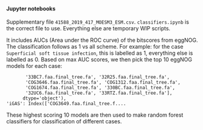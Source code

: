 #### Jupyter notebooks
Supplementary file ```41588_2019_417_MOESM3_ESM.csv```.
`classifiers.ipynb` is the correct file to use. Everything 
else are temporary WIP scripts. 


It includes AUCs (Area under the ROC curve) of the bitscores from eggNOG. The 
classification follows as 1 vs all scheme. For example: for the case `Superficial soft tissue infection`, this is 
labelled as 1, everything else is labelled as 0. Based on max AUC scores, we then pick the top 10 eggNOG models for 
each case:

 ``` {'Superficial soft tissue infection': Index(['304Z7.faa.final_tree.fa', 'COG3649.faa.final_tree.fa',
        '33BC7.faa.final_tree.fa', '32R25.faa.final_tree.fa',
        'COG3646.faa.final_tree.fa', 'COG1312.faa.final_tree.fa',
        'COG1674.faa.final_tree.fa', '330BC.faa.final_tree.fa',
        '32UC6.faa.final_tree.fa', '33RTZ.faa.final_tree.fa'],
       dtype='object'),
 'iGAS': Index(['COG3649.faa.final_tree.f....
 ```


These highest scoring 10 models are then used to make random forest classifiers for classification of different cases. 
